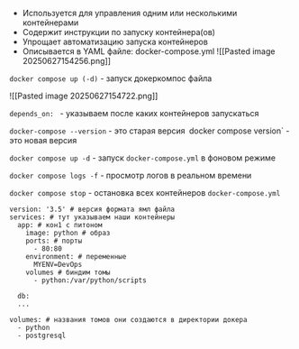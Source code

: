- Используется для управления одним или несколькими контейнерами
- Содержит инструкции по запуску контейнера(ов)
- Упрощает автоматизацию запуска контейнеров
- Описывается в YAML файле: docker-compose.yml
![[Pasted image 20250627154256.png]]

`docker compose up (-d)` - запуск докеркомпос файла

![[Pasted image 20250627154722.png]]

`depends_on: ` - указываем после каких контейнеров запускаться

`docker-compose --version` - это старая версия`
`docker compose version` - это новая версия

`docker compose up -d` - запуск `docker-compose.yml` в фоновом режиме

`docker compose logs -f` - просмотр логов в реальном времени

`docker compose stop` - остановка всех контейнеров `docker-compose.yml`

```
version: '3.5' # версия формата ямл файла
services: # тут указываем наши контейнеры
  ​app: # кон1 с питоном
    image: python # образ
    ports: # порты
      - 80:80
    environment: # переменные
      MYENV=DevOps
    volumes # биндим томы
      - python:/var/python/scripts
  
  db:
  ...
  
volumes: # названия томов они создаются в директории докера
  - python
  - postgresql
```